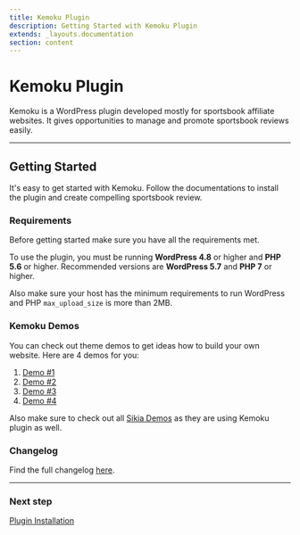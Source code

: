 ```yaml
---
title: Kemoku Plugin
description: Getting Started with Kemoku Plugin
extends: _layouts.documentation
section: content
---
```


# Kemoku Plugin

Kemoku is a WordPress plugin developed mostly for sportsbook affiliate websites. It gives opportunities to manage and promote sportsbook reviews easily.

---

## Getting Started

It's easy to get started with Kemoku. Follow the documentations to install the plugin and create compelling sportsbook review.

### Requirements

Before getting started make sure you have all the requirements met.

To use the plugin, you must be running **WordPress 4.8** or higher and **PHP 5.6** or higher.
Recommended versions are **WordPress 5.7** and **PHP 7** or higher.

Also make sure your host has the minimum requirements to run WordPress and PHP `max_upload_size` is more than 2MB.

### Kemoku Demos

You can check out theme demos to get ideas how to build your own website.
Here are 4 demos for you:

1. [Demo #1](https://dinomatic.com/demos/kemoku/one)
2. [Demo #2](https://dinomatic.com/demos/kemoku/two)
3. [Demo #3](https://dinomatic.com/demos/kemoku/three)
4. [Demo #4](https://dinomatic.com/demos/kemoku/four)

Also make sure to check out all [Sikia Demos](https://dinomatic.com/demos/sikika) as they are using Kemoku plugin as well.

### Changelog

Find the full changelog [here](https://dinomatic.com/plugins/kemoku/changelog).

---

### Next step

[Plugin Installation](/docs/kemoku/installation/)

